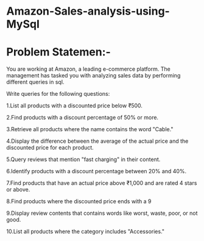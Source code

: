 # Amazon-Sales-analysis-using-MySql

# Problem Statemen:-
You are working at Amazon, a leading e-commerce platform. The management has tasked you with analyzing sales data by performing different queries in sql. 

Write queries for the following questions:

1.List all products with a discounted price below ₹500.

2.Find products with a discount percentage of 50% or more.

3.Retrieve all products where the name contains the word "Cable."

4.Display the difference between the average of the actual price and the discounted price for each product.

5.Query reviews that mention "fast charging" in their content.

6.Identify products with a discount percentage between 20% and 40%.

7.Find products that have an actual price above ₹1,000 and are rated 4 stars or above.

8.Find products where the discounted price ends with a 9

9.Display review contents that contains words like worst, waste, poor, or not good.

10.List all products where the category includes "Accessories."

